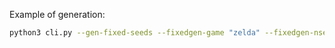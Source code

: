 Example of generation:

```bash
python3 cli.py --gen-fixed-seeds --fixedgen-game "zelda" --fixedgen-nseeds 10 --fixedgen-difficulty "easy"
```